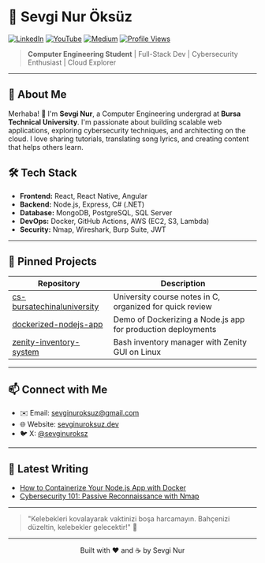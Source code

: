 # 🦋 Sevgi Nur Öksüz

<p align="center">
  <script src="https://unpkg.com/@lottiefiles/lottie-player@latest/dist/lottie-player.js"></script>
  <lottie-player
    src="https://assets8.lottiefiles.com/packages/lf20_47pyyfcg.json"
    background="transparent"
    speed="1"
    style="width: 200px; height: 200px;"
    loop
    autoplay>
  </lottie-player>
</p>

[![LinkedIn](https://img.shields.io/badge/LinkedIn-Sevgi_Nur-blue?logo=linkedin)](https://www.linkedin.com/in/sevgi-nur-oksuz-8b91a5219) [![YouTube](https://img.shields.io/badge/YouTube-Subscribe-red?logo=youtube)](https://www.youtube.com/@sevginuroksuz) [![Medium](https://img.shields.io/badge/Medium-Read-000000?logo=medium)](https://medium.com/@sevginuroksuz) [![Profile Views](https://komarev.com/ghpvc/?username=sevginuroksuz)](https://komarev.com/ghpvc/?username=sevginuroksuz)

> **Computer Engineering Student** | Full-Stack Dev | Cybersecurity Enthusiast | Cloud Explorer

---

## 🎯 About Me

Merhaba! 👋 I'm **Sevgi Nur**, a Computer Engineering undergrad at **Bursa Technical University**. I'm passionate about building scalable web applications, exploring cybersecurity techniques, and architecting on the cloud. I love sharing tutorials, translating song lyrics, and creating content that helps others learn.

## 🛠️ Tech Stack

* **Frontend:** React, React Native, Angular
* **Backend:** Node.js, Express, C# (.NET)
* **Database:** MongoDB, PostgreSQL, SQL Server
* **DevOps:** Docker, GitHub Actions, AWS (EC2, S3, Lambda)
* **Security:** Nmap, Wireshark, Burp Suite, JWT

---

## 📌 Pinned Projects

| Repository                                                                                | Description                                                  |
| ----------------------------------------------------------------------------------------- | ------------------------------------------------------------ |
| [cs-bursatechinaluniversity](https://github.com/sevginuroksuz/cs-bursatechinaluniversity) | University course notes in C, organized for quick review     |
| [dockerized-nodejs-app](https://github.com/sevginuroksuz/dockerized-nodejs-app)           | Demo of Dockerizing a Node.js app for production deployments |
| [zenity-inventory-system](https://github.com/sevginuroksuz/zenity-inventory-system)       | Bash inventory manager with Zenity GUI on Linux              |

---

## 📫 Connect with Me

* ✉️ Email: [sevginuroksuz@gmail.com](mailto:sevginuroksuz@gmail.com)
* 🌐 Website: [sevginuroksuz.dev](https://sevginuroksuz.dev)
* 🐦 X: [@sevginuroksz](https://x.com/sevginuroksz)

---

## 📖 Latest Writing

* [How to Containerize Your Node.js App with Docker](https://medium.com/@sevginuroksuz/docker-nodejs-containerization)
* [Cybersecurity 101: Passive Reconnaissance with Nmap](https://medium.com/@sevginuroksuz/nmap-passive-info)

---

> "Kelebekleri kovalayarak vaktinizi boşa harcamayın. Bahçenizi düzeltin, kelebekler gelecektir!" 🦋

---

<p align="center">Built with ❤️ and ☕ by Sevgi Nur</p>
